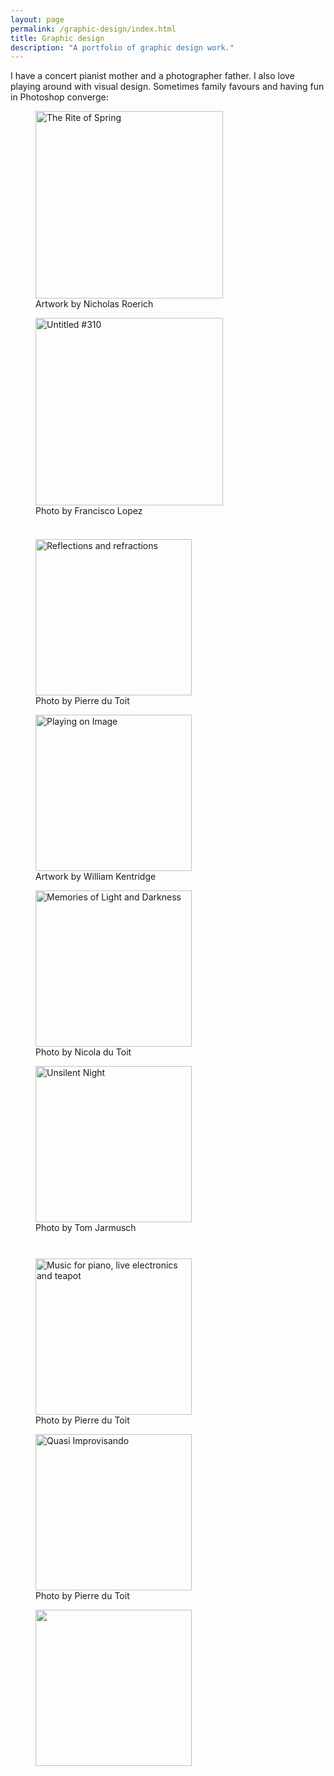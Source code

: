 ```yaml
---
layout: page
permalink: /graphic-design/index.html
title: Graphic design
description: "A portfolio of graphic design work."
---
```


I have a concert pianist mother and a photographer father. I also love playing around with visual design. Sometimes family favours and having fun in Photoshop converge:


<figure class="left" display="block">
	<a href="{{ site.url }}/images/RiteOfSpring.jpg"><img src="{{ site.url }}/images/RiteOfSpring.jpg" width ="300" alt="The Rite of Spring"></a><figcaption>Artwork by Nicholas Roerich</figcaption></figure>

<figure class="right"><a href="{{ site.url }}/images/Untitled310.jpg"><img src="{{ site.url }}/images/Untitled310.jpg" width="300" alt="Untitled #310"></a><figcaption>Photo by Francisco Lopez</figcaption></figure>


<figure class="left" style="padding-top:23px"><a href="{{ site.url }}/images/Exhibition.jpg"><img src="{{ site.url }}/images/Exhibition.jpg" title="Photo by Pierre du Toit" alt="Reflections and refractions" width="250"></a><figcaption>Photo by Pierre du Toit</figcaption></figure>

<figure class="right"><a href="{{ site.url }}/images/Kentridge.jpg"><img src="{{ site.url }}/images/Kentridge.jpg" width="250" alt="Playing on Image"></a><figcaption>Artwork by William Kentridge</figcaption></figure>

<figure class="left"><a href="{{ site.url }}/images/Memories.jpg"><img src="{{ site.url }}/images/Memories.jpg" width="250" alt="Memories of Light and Darkness"></a> <figcaption>Photo by Nicola du Toit</figcaption>
</figure>

<figure class="right"><a href="{{ site.url }}/images/UnsilentNight.jpg"><img src="{{ site.url }}/images/UnsilentNight.jpg" width="250" alt="Unsilent Night"></a><figcaption>Photo by Tom Jarmusch</figcaption></figure>
	
<figure class="left" style="padding-top:27px"><a href="{{ site.url }}/images/MusicForTeapot.jpg"><img src="{{ site.url }}/images/MusicForTeapot.jpg" width="250" alt="Music for piano, live electronics and teapot"></a><figcaption>Photo by Pierre du Toit</figcaption></figure>

<figure class="right">
	<a href="{{ site.url }}/images/JIMF.jpg"><img src="{{ site.url }}/images/JIMF.jpg" width="250" alt="Quasi Improvisando"></a>
	<figcaption>Photo by Pierre du Toit</figcaption></figure>


<figure class="left">
<a href="{{ site.url }}/images/Soundmindlab.jpg"><img src="{{ site.url }}/images/Soundmindlab.jpg" width="250"></a></figure>
		

